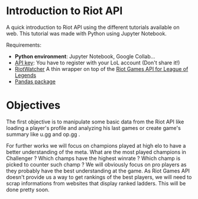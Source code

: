 # Introduction to Riot API

A quick introduction to Riot API using the different tutorials available on web.
This tutorial was made with Python using Jupyter Notebook. 

Requirements:

- **Python environment**: Jupyter Notebook, Google Collab...
- [API key](https://developer.riotgames.com/): You have to register with your LoL account (Don't share it!)
- [ RiotWatcher](https://riot-watcher.readthedocs.io/en/latest/#) A thin wrapper on top of the [Riot Games API for League of Legends](https://developer.riotgames.com/apis)
- [Pandas package](https://pypi.org/project/pandas/)


# Objectives

The first objective is to manipulate some basic data from the Riot API like loading a player's profile and analyzing his last games or create game's summary like u.gg and op.gg . 

For further works we will focus on champions played at high elo to have a better understanding of the meta.
What are the most played champions in Challenger ? Which champs have the highest winrate ? Which champ is picked to counter such champ ?
We will obviously focus on pro players as they probably have the best understanding at the game.
As Riot Games API doesn't provide us a way to get rankings of the best players, we will need to scrap informations from websites that display ranked ladders. This will be done pretty soon. 
